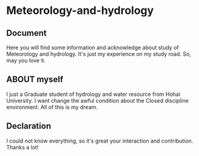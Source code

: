 # **Meteorology-and-hydrology**

## **Document**
   Here you will find some information and acknowledge about study of Meteorology and hydrology.
   It's just my experience on my study road.
   So, may you love it.
## **ABOUT myself**
   I just a Graduate student of hydrology and water resource from Hohai University.
   I want change the awful condition about the Closed discipline environment.
   All of this is my dream.
## **Declaration**
   I could not know everything, so it's great your interaction and contribution.
   Thanks a lot!


